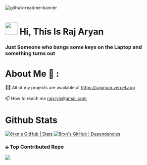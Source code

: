 ![github-readme-banner](https://githubcard.rajaryan.work/user/8rxn)

# <img src="https://avatars.githubusercontent.com/u/75237697?s=400&u=1d2cd68f4c6414c5fc1b0e4e23cc737f16a640a5&v=4" width="40px"> Hi, This Is Raj Aryan 
### Just Someone who bangs some keys on the Laptop and something turns out


#  About Me 🤺 :
👨‍💻 All of my projects are available at https://rajxryan.vercel.app<br><br>📫 How to reach me rajxryn@gmail.com<br>

# Github Stats
[![8rxn's GitHub | Stats](https://stats.quine.sh/8rxn/github?theme=dark)](https://quine.sh?utm_source=widgets&utm_campaign=8rxn)
[![8rxn's GitHub | Dependencies](https://stats.quine.sh/8rxn/dependencies?theme=dark)](https://quine.sh?utm_source=widgets&utm_campaign=8rxn)

### 🔝 Top Contributed Repo
<div style={width:"100%"}>
  <img style={margin:"auto"} src="https://github-contributor-stats.vercel.app/api?username=8rxn&limit=5&theme=dark&combine_all_yearly_contributions=true"/>
</div>






  
<!-- Proudly created with GPRM ( https://gprm.itsvg.in ) -->
